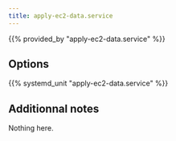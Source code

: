 ```yaml
---
title: apply-ec2-data.service
---
```


{{% provided_by "apply-ec2-data.service" %}}

## Options

{{% systemd_unit "apply-ec2-data.service" %}}

## Additionnal notes

Nothing here.